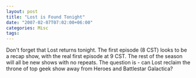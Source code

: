 ```yaml
---
layout: post
title: "Lost is Found Tonight"
date: "2007-02-07T07:02:00+06:00"
categories: Misc 
tags: 
---
```


Don't forget that Lost returns tonight. The first episode (8 CST) looks to be a recap show, with the real first episode at  9 CST. The rest of the season will all be new shows with no repeats. The question is - can Lost reclaim the throne of top geek show away from Heroes and Battlestar Galactica?